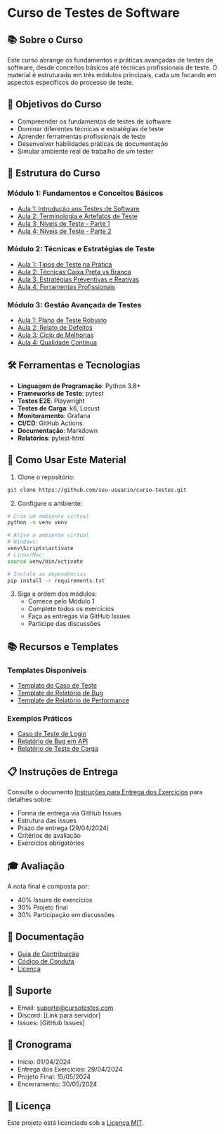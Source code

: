 # Curso de Testes de Software

## 📚 Sobre o Curso

Este curso abrange os fundamentos e práticas avançadas de testes de software, desde conceitos básicos até técnicas profissionais de teste. O material é estruturado em três módulos principais, cada um focando em aspectos específicos do processo de teste.

## 🎯 Objetivos do Curso

- Compreender os fundamentos de testes de software
- Dominar diferentes técnicas e estratégias de teste
- Aprender ferramentas profissionais de teste
- Desenvolver habilidades práticas de documentação
- Simular ambiente real de trabalho de um tester

## 📂 Estrutura do Curso

### Módulo 1: Fundamentos e Conceitos Básicos
- [Aula 1: Introdução aos Testes de Software](Modulo%201/aula-1/README.md)
- [Aula 2: Terminologia e Artefatos de Teste](Modulo%201/aula-2/README.md)
- [Aula 3: Níveis de Teste - Parte 1](Modulo%201/aula-3/README.md)
- [Aula 4: Níveis de Teste - Parte 2](Modulo%201/aula-4/README.md)

### Módulo 2: Técnicas e Estratégias de Teste
- [Aula 1: Tipos de Teste na Prática](modulo-2/aula-1/README.md)
- [Aula 2: Técnicas Caixa Preta vs Branca](modulo-2/aula-2/README.md)
- [Aula 3: Estratégias Preventivas e Reativas](modulo-2/aula-3/README.md)
- [Aula 4: Ferramentas Profissionais](modulo-2/aula-4/README.md)

### Módulo 3: Gestão Avançada de Testes
- [Aula 1: Plano de Teste Robusto](modulo-3/aula-1/README.md)
- [Aula 2: Relato de Defeitos](modulo-3/aula-2/README.md)
- [Aula 3: Ciclo de Melhorias](modulo-3/aula-3/README.md)
- [Aula 4: Qualidade Contínua](modulo-3/aula-4/README.md)

## 🛠️ Ferramentas e Tecnologias

- **Linguagem de Programação**: Python 3.8+
- **Frameworks de Teste**: pytest
- **Testes E2E**: Playwright
- **Testes de Carga**: k6, Locust
- **Monitoramento**: Grafana
- **CI/CD**: GitHub Actions
- **Documentação**: Markdown
- **Relatórios**: pytest-html

## 📝 Como Usar Este Material

1. Clone o repositório:
```bash
git clone https://github.com/seu-usuario/curso-testes.git
```

2. Configure o ambiente:
```bash
# Crie um ambiente virtual
python -m venv venv

# Ative o ambiente virtual
# Windows:
venv\Scripts\activate
# Linux/Mac:
source venv/bin/activate

# Instale as dependências
pip install -r requirements.txt
```

3. Siga a ordem dos módulos:
   - Comece pelo Módulo 1
   - Complete todos os exercícios
   - Faça as entregas via GitHub Issues
   - Participe das discussões

## 📚 Recursos e Templates

### Templates Disponíveis
- [Template de Caso de Teste](modulo-3/recursos/templates/caso-teste-template.md)
- [Template de Relatório de Bug](modulo-3/.github/ISSUE_TEMPLATE/defect-report.md)
- [Template de Relatório de Performance](modulo-2/aula-4/relatorio-desempenho.md)

### Exemplos Práticos
- [Caso de Teste de Login](modulo-3/recursos/exemplos/caso-teste-login.md)
- [Relatório de Bug em API](modulo-3/recursos/exemplos/relatorio-bug-api.md)
- [Relatório de Teste de Carga](modulo-3/recursos/exemplos/relatorio-teste-carga.md)

## 📋 Instruções de Entrega

Consulte o documento [Instruções para Entrega dos Exercícios](INSTRUCOES_ENTREGA.md) para detalhes sobre:
- Forma de entrega via GitHub Issues
- Estrutura das issues
- Prazo de entrega (29/04/2024)
- Critérios de avaliação
- Exercícios obrigatórios

## 🎓 Avaliação

A nota final é composta por:
- 40% Issues de exercícios
- 30% Projeto final
- 30% Participação em discussões

## 📖 Documentação

- [Guia de Contribuição](CONTRIBUTING.md)
- [Código de Conduta](CODE_OF_CONDUCT.md)
- [Licença](LICENSE.md)

## 👥 Suporte

- Email: suporte@cursotestes.com
- Discord: [Link para servidor]
- Issues: [GitHub Issues]

## 📅 Cronograma

- Início: 01/04/2024
- Entrega dos Exercícios: 29/04/2024
- Projeto Final: 15/05/2024
- Encerramento: 30/05/2024

## 📄 Licença

Este projeto está licenciado sob a [Licença MIT](LICENSE.md). 